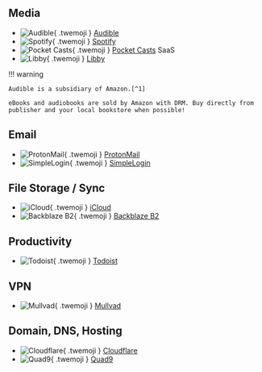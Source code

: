 ## Media

<div class="grid cards" markdown>

- ![Audible](/assets/img/uses-this/icons/Audible.png){ .twemoji } [Audible](https://www.audible.com/)
- ![Spotify](/assets/img/uses-this/icons/Spotify.svg){ .twemoji } [Spotify](https://www.spotify.com/us/)
- ![Pocket Casts](/assets/img/uses-this/icons/Pocket-Casts.svg){ .twemoji } [Pocket Casts](https://pocketcasts.com/) SaaS
- ![Libby](/assets/img/uses-this/icons/Libby.png){ .twemoji } [Libby](https://libbyapp.com)

</div>

!!! warning

    Audible is a subsidiary of Amazon.[^1]   
    
    eBooks and audiobooks are sold by Amazon with DRM. Buy directly from publisher and your local bookstore when possible!

## Email

<div class="grid cards" markdown>

- ![ProtonMail](/assets/img/uses-this/icons/ProtonMail.svg){ .twemoji } [ProtonMail](https://protonmail.com/)
- ![SimpleLogin](/assets/img/uses-this/icons/SimpleLogin.svg){ .twemoji } [SimpleLogin](https://simplelogin.io/)

</div>

## File Storage / Sync

<div class="grid cards" markdown>

- ![iCloud](/assets/img/uses-this/icons/iCloud.png){ .twemoji } [iCloud](https://www.icloud.com/)
- ![Backblaze B2](/assets/img/uses-this/icons/Backblaze.svg){ .twemoji } [Backblaze B2](https://www.backblaze.com/b2/cloud-storage.html)

</div>

## Productivity

<div class="grid cards" markdown>

- ![Todoist](/assets/img/uses-this/icons/Todoist.svg){ .twemoji } [Todoist](https://todoist.com/)

</div>

## VPN

<div class="grid cards" markdown>

- ![Mullvad](/assets/img/uses-this/icons/Mullvad.svg){ .twemoji } [Mullvad](https://mullvad.net/)

</div>
  
## Domain, DNS, Hosting

<div class="grid cards" markdown>

- ![Cloudflare](/assets/img/uses-this/icons/Cloudflare.svg){ .twemoji } [Cloudflare](https://www.cloudflare.com/)
- ![Quad9](/assets/img/uses-this/icons/Quad9.svg){ .twemoji } [Quad9](https://www.quad9.net/)

</div>

[^1]: [Richard Stallman: Reasons not to buy from Amazon](https://stallman.org/amazon.html)